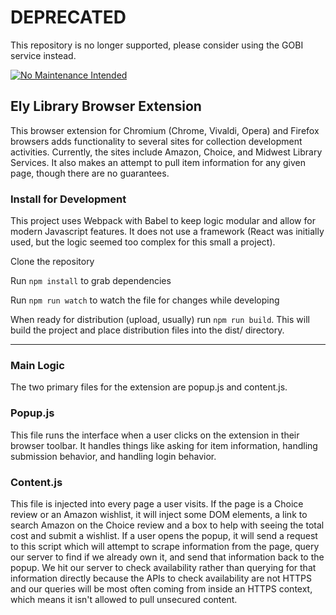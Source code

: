 # DEPRECATED

This repository is no longer supported, please consider using the GOBI service instead.

[![No Maintenance Intended](http://unmaintained.tech/badge.svg)](http://unmaintained.tech/)

## Ely Library Browser Extension

This browser extension for Chromium (Chrome, Vivaldi, Opera) and Firefox browsers adds functionality to several sites for collection development activities. Currently, the sites include Amazon, Choice, and Midwest Library Services. It also makes an attempt to pull item information for any given page, though there are no guarantees.

### Install for Development

This project uses Webpack with Babel to keep logic modular and allow for modern Javascript features. It does not use a framework (React was initially used, but the logic seemed too complex for this small a project).

Clone the repository

Run `npm install` to grab dependencies

Run `npm run watch` to watch the file for changes while developing

When ready for distribution (upload, usually) run `npm run build`. This will build the project and place distribution files into the dist/ directory.

---

### Main Logic

The two primary files for the extension are popup.js and content.js.

### Popup.js

This file runs the interface when a user clicks on the extension in their browser toolbar. It handles things like asking for item information, handling submission behavior, and handling login behavior.

### Content.js

This file is injected into every page a user visits. If the page is a Choice review or an Amazon wishlist, it will inject some DOM elements, a link to search Amazon on the Choice review and a box to help with seeing the total cost and submit a wishlist. If a user opens the popup, it will send a request to this script which will attempt to scrape information from the page, query our server to find if we already own it, and send that information back to the popup. We hit our server to check availability rather than querying for that information directly because the APIs to check availability are not HTTPS and our queries will be most often coming from inside an HTTPS context, which means it isn't allowed to pull unsecured content.